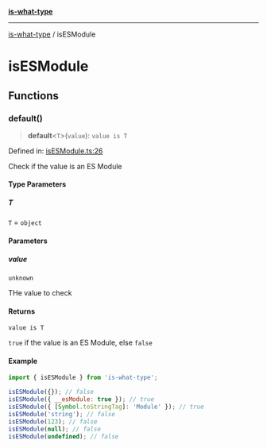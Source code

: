 [**is-what-type**](index.md)

***

[is-what-type](modules.md) / isESModule

# isESModule

## Functions

### default()

> **default**\<`T`\>(`value`): `value is T`

Defined in: [isESModule.ts:26](https://github.com/fengxinming/is-what-type/blob/f4e09002a93d5c5e57581d09499897cd37947140/src/isESModule.ts#L26)

Check if the value is an ES Module

#### Type Parameters

##### T

`T` = `object`

#### Parameters

##### value

`unknown`

THe value to check

#### Returns

`value is T`

`true` if the value is an ES Module, else `false`

#### Example

```js
import { isESModule } from 'is-what-type';

isESModule({}); // false
isESModule({ __esModule: true }); // true
isESModule({ [Symbol.toStringTag]: 'Module' }); // true
isESModule('string'); // false
isESModule(123); // false
isESModule(null); // false
isESModule(undefined); // false
```
